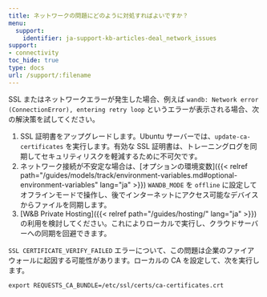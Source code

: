 ```yaml
---
title: ネットワークの問題にどのように対処すればよいですか？
menu:
  support:
    identifier: ja-support-kb-articles-deal_network_issues
support:
- connectivity
toc_hide: true
type: docs
url: /support/:filename
---
```


SSL またはネットワークエラーが発生した場合、例えば `wandb: Network error (ConnectionError), entering retry loop` というエラーが表示される場合、次の解決策を試してください。

1. SSL 証明書をアップグレードします。Ubuntu サーバーでは、`update-ca-certificates` を実行します。有効な SSL 証明書は、トレーニングログを同期してセキュリティリスクを軽減するために不可欠です。
2. ネットワーク接続が不安定な場合は、[オプションの環境変数]({{< relref path="/guides/models/track/environment-variables.md#optional-environment-variables" lang="ja" >}}) `WANDB_MODE` を `offline` に設定してオフラインモードで操作し、後でインターネットにアクセス可能なデバイスからファイルを同期します。
3. [W&B Private Hosting]({{< relref path="/guides/hosting/" lang="ja" >}}) の利用を検討してください。これによりローカルで実行し、クラウドサーバーへの同期を回避できます。

`SSL CERTIFICATE_VERIFY_FAILED` エラーについて、この問題は企業のファイアウォールに起因する可能性があります。ローカルの CA を設定して、次を実行します。

`export REQUESTS_CA_BUNDLE=/etc/ssl/certs/ca-certificates.crt`